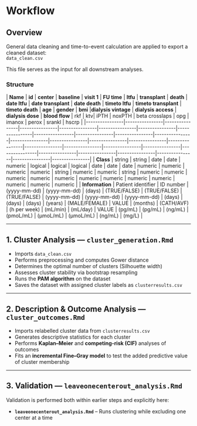 # Workflow

## Overview
General data cleaning and time-to-event calculation are applied to export a cleaned dataset:  
`data_clean.csv`

This file serves as the input for all downstream analyses.

### Structure
| **Name** | **id** | **center** | **baseline** | **visit 1** | **FU time** | **ltfu** | **transplant** | **death** | **date ltfu** | **date transplant** | **date death** | **timeto ltfu** | **timeto transplant** | **timeto death** | **age** | **gender** | **bmi** |**dialysis vintage** | **dialysis access** | **dialysis dose** | **blood flow** | rkf | ktv| iPTH | noxPTH | beta crosslaps | opg | imanox | perox | srankl | hscrp |
|----------------|----------------|----------------|----------------|----------------|----------------|----------------|----------------|-----------------|----------------|----------------|----------------|----------------|----------------|----------------|----------------|----------------|----------------|----------------|----------------|----------------|----------------|----------------|----------------|----------------|----------------|----------------|----------------|
| **Class** | string | string | date | date | numeric | logical | logical | logical | date | date | date | numeric | numeric | numeric | numeric | string | numeric | numeric | string | numeric | numeric | numeric | numeric | numeric | numeric | numeric | numeric | numeric | numeric | numeric | numeric |
| **Information** | Patient identifier | ID number | (yyyy-mm-dd) | (yyyy-mm-dd) | (days) | (TRUE/FALSE) | (TRUE/FALSE) | (TRUE/FALSE) | (yyyy-mm-dd) | (yyyy-mm-dd) | (yyyy-mm-dd) | (days) | (days) | (days) | (years) | (MALE/FEMALE) | VALUE | (months) | (CATH/AVF) | (h per week) | (mL/min) | (mL/day) | VALUE | (pg/mL) | (pg/mL) | (ng/mL) | (pmoL/mL) | (µmoL/mL) | (µmoL/mL) | (ng/mL) | (mg/L) |


                     
---

## 1. Cluster Analysis — `cluster_generation.Rmd`

- Imports `data_clean.csv`
- Performs preprocessing and computes Gower distance
- Determines the optimal number of clusters (Silhouette width)
- Assesses cluster stability via bootstrap resampling
- Runs the **PAM algorithm** on the dataset
- Saves the dataset with assigned cluster labels as `clusterresults.csv`

---

## 2. Description & Outcome Analysis — `cluster_outcomes.Rmd`

- Imports relabelled cluster data from `clusterresults.csv`
- Generates descriptive statistics for each cluster  
- Performs **Kaplan–Meier** and **competing-risk (CIF)** analyses of outcomes
- Fits an **incremental Fine–Gray model** to test the added predictive value of cluster membership

---

## 3. Validation — `leaveonecenterout_analysis.Rmd`
Validation is performed both within earlier steps and explicitly here:

- **`leaveonecenterout_analysis.Rmd`** – Runs clustering while excluding one center at a time  
